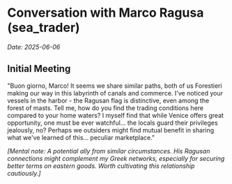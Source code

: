 # Conversation with Marco Ragusa (sea_trader)

*Date: 2025-06-06*

## Initial Meeting

"Buon giorno, Marco! It seems we share similar paths, both of us Forestieri making our way in this labyrinth of canals and commerce. I've noticed your vessels in the harbor - the Ragusan flag is distinctive, even among the forest of masts. Tell me, how do you find the trading conditions here compared to your home waters? I myself find that while Venice offers great opportunity, one must be ever watchful... the locals guard their privileges jealously, no? Perhaps we outsiders might find mutual benefit in sharing what we've learned of this... peculiar marketplace."

*[Mental note: A potential ally from similar circumstances. His Ragusan connections might complement my Greek networks, especially for securing better terms on eastern goods. Worth cultivating this relationship cautiously.]*
